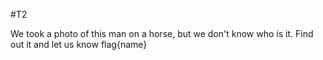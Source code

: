 #T2

We took a photo of this man on a horse, but we don't know who is it. Find out it and let us know flag{name}

